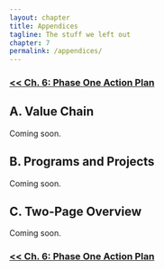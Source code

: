 ```yaml
--- 
layout: chapter
title: Appendices
tagline: The stuff we left out
chapter: 7
permalink: /appendices/
---
```


### [<< Ch. 6: Phase One Action Plan](http://open.publicinnovation.org/chapters/phase-one-action-plan/)

## A. Value Chain
Coming soon.

## B. Programs and Projects
Coming soon.

## C. Two-Page Overview
Coming soon.

### [<< Ch. 6: Phase One Action Plan](http://open.publicinnovation.org/chapters/phase-one-action-plan/)

